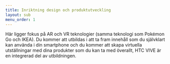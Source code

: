 ```yaml
---
title: Inriktning design och produktutveckling
layout: sub
menu_order: 1
---
```


Här ligger fokus på AR och VR teknologier (samma teknologi
som Pokémon Go och IKEA). Du kommer att utbildas
i att ta fram innehåll som du självklart kan använda i
din smartphone och du kommer att skapa virtuella utställningar
med dina produkter som du kan ta med överallt,
HTC VIVE är en integrerad del av utbildningen.

